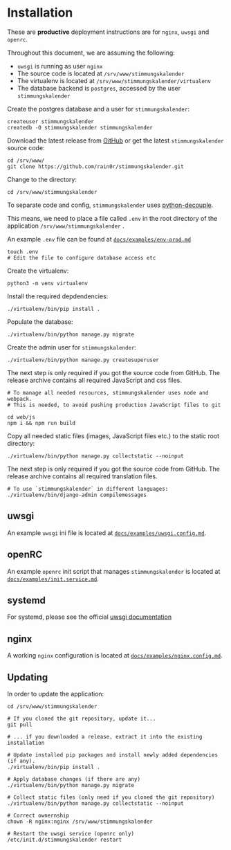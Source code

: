 # Installation

These are **productive** deployment instructions are for `nginx`, `uwsgi` and `openrc`.

Throughout this document, we are assuming the following:

* `uwsgi` is running as user `nginx`
* The source code is located at `/srv/www/stimmungskalender`
* The virtualenv is located at  `/srv/www/stimmungskalender/virtualenv`
* The database backend is `postgres`, accessed by the user `stimmungskalender`

Create the postgres database and a user for `stimmungskalender`:

```shell
createuser stimmungskalender
createdb -O stimmungskalender stimmungskalender
```

Download the latest release from [GitHub](https://github.com/rain0r/stimmungskalender/releases) or get the latest `stimmungskalender` source code:

```shell
cd /srv/www/
git clone https://github.com/rain0r/stimmungskalender.git
```

Change to the directory:

```shell
cd /srv/www/stimmungskalender
```

To separate code and config, `stimmungskalender` uses [python-decouple](https://github.com/henriquebastos/python-decouple).

This means, we need to place a file called `.env` in the root directory of the application `/srv/www/stimmungskalender` .

An example `.env` file can be found at [`docs/examples/env-prod.md`](examples/env-prod.md#env-file)

```shell
touch .env
# Edit the file to configure database access etc
```

Create the virtualenv:

```shell
python3 -m venv virtualenv
```

Install the required depdendencies:

```shell
./virtualenv/bin/pip install .
```

Populate the database:

```shell
./virtualenv/bin/python manage.py migrate
```

Create the admin user for `stimmungskalender`:

```shell
./virtualenv/bin/python manage.py createsuperuser
```

The next step is only required if you got the source code from GitHub. The release archive contains all required JavaScript and css files.

```shell
# To manage all needed resources, stimmungskalender uses node and webpack.
# This is needed, to avoid pushing production JavaScript files to git 

cd web/js
npm i && npm run build
```

Copy all needed static files (images, JavaScript files etc.) to the static root directory:

```shell
./virtualenv/bin/python manage.py collectstatic --noinput
```

The next step is only required if you got the source code from GitHub. The release archive contains all required translation files.

```shell
# To use `stimmungskalender` in different languages:
./virtualenv/bin/django-admin compilemessages
```

## uwsgi

An example `uwsgi` ini file is located at [`docs/examples/uwsgi.config.md`](examples/uwsgi.config.md).

## openRC

An example `openrc` init script that manages `stimmungskalender` is located at [`docs/examples/init.service.md`](examples/init.service.md).

## systemd

For systemd, please see the official [uwsgi documentation](https://uwsgi-docs.readthedocs.io/en/latest/Systemd.html)

## nginx

A working `nginx` configuration is located at [`docs/examples/nginx.config.md`](examples/nginx.config.md).

## Updating

In order to update the application:

```shell
cd /srv/www/stimmungskalender

# If you cloned the git repository, update it...
git pull

# ... if you downloaded a release, extract it into the existing installation

# Update installed pip packages and install newly added dependencies (if any).
./virtualenv/bin/pip install .

# Apply database changes (if there are any)
./virtualenv/bin/python manage.py migrate

# Collect static files (only need if you cloned the git repository)
./virtualenv/bin/python manage.py collectstatic --noinput
  
# Correct ownernship
chown -R nginx:nginx /srv/www/stimmungskalender

# Restart the uwsgi service (openrc only)
/etc/init.d/stimmungskalender restart
```
